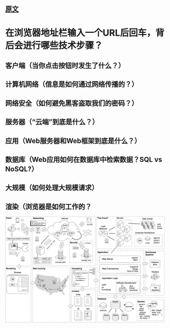 
## [原文](https://www.zhihu.com/question/34873227)

# 在浏览器地址栏输入一个URL后回车，背后会进行哪些技术步骤？


## 客户端（当你点击按钮时发生了什么？）
 
## 计算机网络（信息是如何通过网络传播的？） 
 
## 网络安全（如何避免黑客盗取我们的密码？） 
 
## 服务器（“云端”到底是什么？） 
 
## 应用（Web服务器和Web框架到底是什么？） 
 
## 数据库（Web应用如何在数据库中检索数据？SQL vs NoSQL?） 
 
## 大规模（如何处理大规模请求） 
 
## 渲染（浏览器是如何工作的？



![](images/baisc.jpg)
